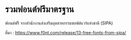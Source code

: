 # รวมฟอนต์ฟรีมาตรฐาน
  ฟอนต์ฟรี จากสำนักงานส่งเสริมอุตสาหกรรมซอฟต์แวร์แห่งชาติ (SIPA)

  ที่มา : https://www.f0nt.com/release/13-free-fonts-from-sipa/

